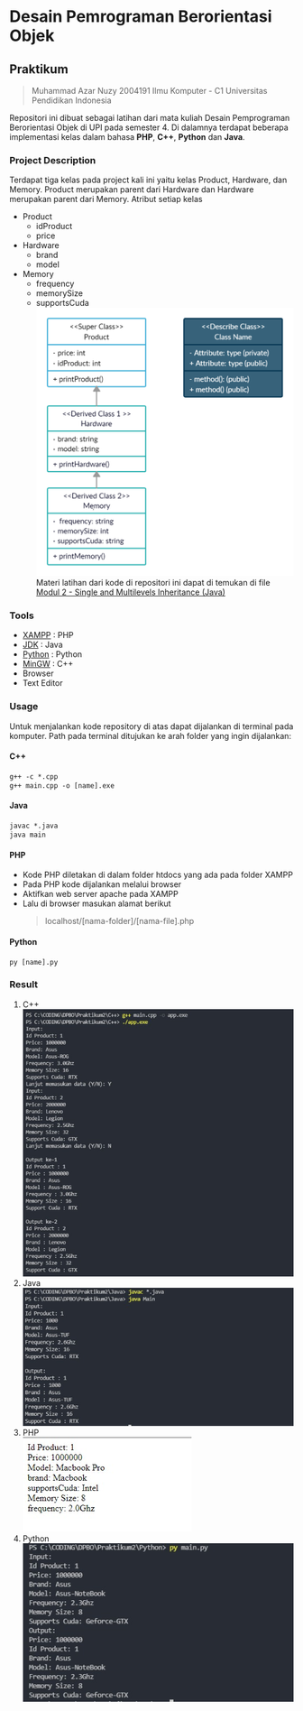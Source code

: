 # Desain Pemrograman Berorientasi Objek

## Praktikum 
> Muhammad Azar Nuzy 
> 2004191
> Ilmu Komputer - C1
> Universitas Pendidikan Indonesia

Repositori ini dibuat sebagai latihan dari mata kuliah Desain Pemprograman Berorientasi Objek di UPI pada semester 4. Di dalamnya terdapat beberapa implementasi kelas dalam bahasa  **PHP**, **C++**, **Python** dan **Java**.

### Project Description
Terdapat tiga kelas pada project kali ini yaitu kelas Product, Hardware, dan Memory. Product merupakan parent dari Hardware dan Hardware merupakan parent dari Memory. Atribut setiap kelas
- Product
  - idProduct 
  - price
- Hardware
  - brand
  - model
- Memory
  - frequency
  - memorySize
  - supportsCuda
![DiagramClass2](https://github.com/azarnuzy/LATIHAN2DPBO2022/blob/master/DiagramClass2.jpg)
Materi latihan dari kode di repositori ini dapat di temukan di file  [Modul 2 - Single and Multilevels Inheritance (Java)](https://github.com/azarnuzy/LATIHAN2DPBO2022.git)

### Tools
- [XAMPP](https://www.apachefriends.org/download.html) : PHP 
- [JDK](https://www.oracle.com/java/technologies/downloads/) : Java
- [Python](https://www.python.org/) : Python
- [MinGW](https://sourceforge.net/projects/mingw-w64/) : C++
- Browser
- Text Editor

### Usage

Untuk menjalankan kode repository di atas dapat dijalankan di terminal pada komputer. Path pada terminal ditujukan ke arah folder yang ingin dijalankan:

#### C++
```
g++ -c *.cpp
g++ main.cpp -o [name].exe
```

#### Java
```
javac *.java
java main
```

#### PHP
- Kode PHP diletakan di dalam folder htdocs yang ada pada folder XAMPP
- Pada PHP kode dijalankan melalui browser
- Aktifkan web server apache pada XAMPP
- Lalu di browser masukan alamat berikut 
  > localhost/[nama-folder]/[nama-file].php

#### Python
```
py [name].py
```

### Result
1. C++<br/>
![CPPResult](https://github.com/azarnuzy/LATIHAN2DPBO2022/blob/master/ScreenShot/CPPResult.jpg)
2. Java<br/>
![javaResult](https://github.com/azarnuzy/LATIHAN2DPBO2022/blob/master/ScreenShot/javaResult.jpg)
3. PHP<br/>
![PHPResult](https://github.com/azarnuzy/LATIHAN2DPBO2022/blob/master/ScreenShot/PHPResult.jpg)
4. Python<br/>
![pythonResult](https://github.com/azarnuzy/LATIHAN2DPBO2022/blob/master/ScreenShot/pythonResult.jpg)
